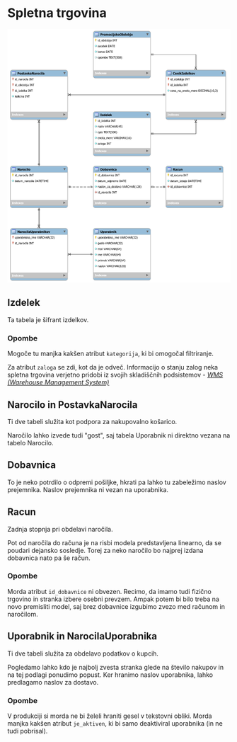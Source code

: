 # Spletna trgovina

<img src="./mysql-model.svg" alt="drawing" width="1000"/>

## Izdelek

Ta tabela je šifrant izdelkov.

### Opombe

Mogoče tu manjka kakšen atribut `kategorija`, ki bi omogočal filtriranje.

Za atribut `zaloga` se zdi, kot da je odveč. Informacijo o stanju zalog neka spletna
trgovina verjetno pridobi iz svojih skladiščnih podsistemov -
[*WMS (Warehouse Management System)*](https://en.wikipedia.org/wiki/Warehouse_management_system)

## Narocilo in PostavkaNarocila

Ti dve tabeli služita kot podpora za nakupovalno košarico.

Naročilo lahko izvede tudi "gost", saj tabela Uporabnik ni direktno vezana na
tabelo Narocilo.

## Dobavnica

To je neko potrdilo o odpremi pošiljke, hkrati pa lahko tu zabeležimo naslov
prejemnika. Naslov prejemnika ni vezan na uporabnika.

## Racun

Zadnja stopnja pri obdelavi naročila.

Pot od naročila do računa je na risbi modela predstavljena linearno, da se poudari
dejansko sosledje. Torej za neko naročilo bo najprej izdana dobavnica nato
pa še račun.

### Opombe

Morda atribut `id_dobavnice` ni obvezen. Recimo, da imamo tudi
fizično trgovino in stranka izbere osebni prevzem. Ampak potem bi bilo treba
na novo premisliti model, saj brez dobavnice izgubimo zvezo med računom in naročilom.

## Uporabnik in NarocilaUporabnika

Ti dve tabeli služita za obdelavo podatkov o kupcih.

Pogledamo lahko kdo je najbolj zvesta stranka glede na število nakupov in
na tej podlagi ponudimo popust. Ker hranimo naslov uporabnika, lahko
predlagamo naslov za dostavo.

### Opombe

V produkciji si morda ne bi želeli hraniti gesel v tekstovni obliki.
Morda manjka kakšen atribut `je_aktiven`, ki bi samo deaktiviral uporabnika
(in ne tudi pobrisal).
